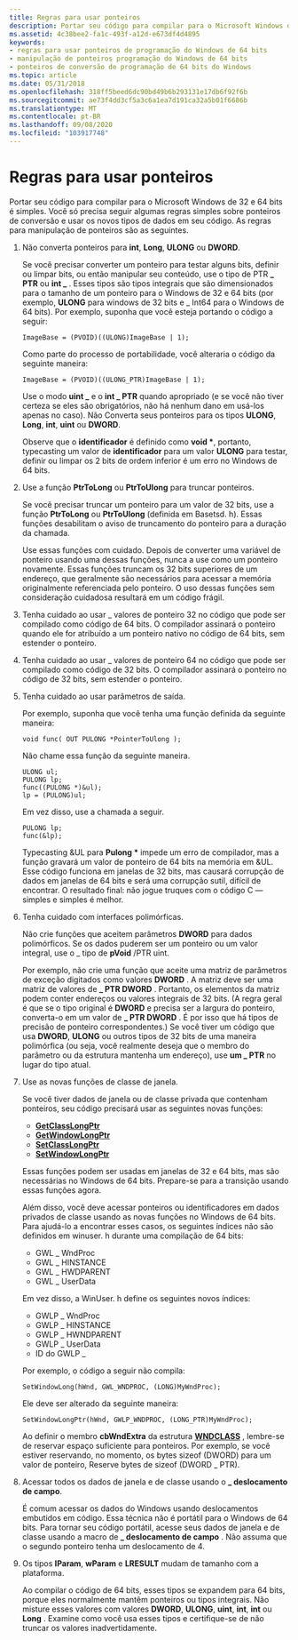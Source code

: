 ```yaml
---
title: Regras para usar ponteiros
description: Portar seu código para compilar para o Microsoft Windows de 32 e 64 bits é simples. Você só precisa seguir algumas regras simples sobre ponteiros de conversão e usar os novos tipos de dados em seu código. As regras para manipulação de ponteiros são as seguintes.
ms.assetid: 4c38bee2-fa1c-493f-a12d-e673df4d4895
keywords:
- regras para usar ponteiros de programação do Windows de 64 bits
- manipulação de ponteiros programação do Windows de 64 bits
- ponteiros de conversão de programação de 64 bits do Windows
ms.topic: article
ms.date: 05/31/2018
ms.openlocfilehash: 318ff5beed6dc90bd49b6b293131e17db6f92f6b
ms.sourcegitcommit: ae73f4dd3cf5a3c6a1ea7d191ca32a5b01f6686b
ms.translationtype: MT
ms.contentlocale: pt-BR
ms.lasthandoff: 09/08/2020
ms.locfileid: "103917748"
---
```

# <a name="rules-for-using-pointers"></a>Regras para usar ponteiros

Portar seu código para compilar para o Microsoft Windows de 32 e 64 bits é simples. Você só precisa seguir algumas regras simples sobre ponteiros de conversão e usar os novos tipos de dados em seu código. As regras para manipulação de ponteiros são as seguintes.

1.  Não converta ponteiros para **int**, **Long**, **ULONG** ou **DWORD**.

    Se você precisar converter um ponteiro para testar alguns bits, definir ou limpar bits, ou então manipular seu conteúdo, use o tipo de PTR **\_ PTR** ou **int \_** . Esses tipos são tipos integrais que são dimensionados para o tamanho de um ponteiro para o Windows de 32 e 64 bits (por exemplo, **ULONG** para windows de 32 bits e \_ Int64 para o Windows de 64 bits). Por exemplo, suponha que você esteja portando o código a seguir:

    `ImageBase = (PVOID)((ULONG)ImageBase | 1);`

    Como parte do processo de portabilidade, você alteraria o código da seguinte maneira:

    `ImageBase = (PVOID)((ULONG_PTR)ImageBase | 1);`

    Use o modo **uint \_** e o **int \_ PTR** quando apropriado (e se você não tiver certeza se eles são obrigatórios, não há nenhum dano em usá-los apenas no caso). Não Converta seus ponteiros para os tipos **ULONG**, **Long**, **int**, **uint** ou **DWORD**.

    Observe que o **identificador** é definido como **void \***, portanto, typecasting um valor de **identificador** para um valor **ULONG** para testar, definir ou limpar os 2 bits de ordem inferior é um erro no Windows de 64 bits.

2.  Use a função **PtrToLong** ou **PtrToUlong** para truncar ponteiros.

    Se você precisar truncar um ponteiro para um valor de 32 bits, use a função **PtrToLong** ou **PtrToUlong** (definida em Basetsd. h). Essas funções desabilitam o aviso de truncamento do ponteiro para a duração da chamada.

    Use essas funções com cuidado. Depois de converter uma variável de ponteiro usando uma dessas funções, nunca a use como um ponteiro novamente. Essas funções truncam os 32 bits superiores de um endereço, que geralmente são necessários para acessar a memória originalmente referenciada pelo ponteiro. O uso dessas funções sem consideração cuidadosa resultará em um código frágil.

3.  Tenha cuidado ao usar \_ valores de ponteiro 32 no código que pode ser compilado como código de 64 bits. O compilador assinará o ponteiro quando ele for atribuído a um ponteiro nativo no código de 64 bits, sem estender o ponteiro.
4.  Tenha cuidado ao usar \_ valores de ponteiro 64 no código que pode ser compilado como código de 32 bits. O compilador assinará o ponteiro no código de 32 bits, sem estender o ponteiro.
5.  Tenha cuidado ao usar parâmetros de saída.

    Por exemplo, suponha que você tenha uma função definida da seguinte maneira:

    `void func( OUT PULONG *PointerToUlong );`

    Não chame essa função da seguinte maneira.

    ``` syntax
    ULONG ul;
    PULONG lp;
    func((PULONG *)&ul);
    lp = (PULONG)ul;
    ```

    Em vez disso, use a chamada a seguir.

    ``` syntax
    PULONG lp;
    func(&lp);
    ```

    Typecasting &UL para **Pulong \*** impede um erro de compilador, mas a função gravará um valor de ponteiro de 64 bits na memória em &UL. Esse código funciona em janelas de 32 bits, mas causará corrupção de dados em janelas de 64 bits e será uma corrupção sutil, difícil de encontrar. O resultado final: não jogue truques com o código C — simples e simples é melhor.

6.  Tenha cuidado com interfaces polimórficas.

    Não crie funções que aceitem parâmetros **DWORD** para dados polimórficos. Se os dados puderem ser um ponteiro ou um valor integral, use o \_ tipo de **pVoid** /PTR uint.

    Por exemplo, não crie uma função que aceite uma matriz de parâmetros de exceção digitados como valores **DWORD** . A matriz deve ser uma matriz de valores de **\_ PTR DWORD** . Portanto, os elementos da matriz podem conter endereços ou valores integrais de 32 bits. (A regra geral é que se o tipo original é **DWORD** e precisa ser a largura do ponteiro, converta-o em um valor de **\_ PTR DWORD** . É por isso que há tipos de precisão de ponteiro correspondentes.) Se você tiver um código que usa **DWORD**, **ULONG** ou outros tipos de 32 bits de uma maneira polimórfica (ou seja, você realmente deseja que o membro do parâmetro ou da estrutura mantenha um endereço), use **um \_ PTR** no lugar do tipo atual.

7.  Use as novas funções de classe de janela.

    Se você tiver dados de janela ou de classe privada que contenham ponteiros, seu código precisará usar as seguintes novas funções:

    -   [**GetClassLongPtr**](/windows/win32/api/winuser/nf-winuser-getclasslongptra)
    -   [**GetWindowLongPtr**](/windows/win32/api/winuser/nf-winuser-getwindowlongptra)
    -   [**SetClassLongPtr**](/windows/win32/api/winuser/nf-winuser-setclasslongptra)
    -   [**SetWindowLongPtr**](/windows/win32/api/winuser/nf-winuser-setwindowlongptra)

    Essas funções podem ser usadas em janelas de 32 e 64 bits, mas são necessárias no Windows de 64 bits. Prepare-se para a transição usando essas funções agora.

    Além disso, você deve acessar ponteiros ou identificadores em dados privados de classe usando as novas funções no Windows de 64 bits. Para ajudá-lo a encontrar esses casos, os seguintes índices não são definidos em winuser. h durante uma compilação de 64 bits:

    -   GWL \_ WndProc
    -   GWL \_ HINSTANCE
    -   GWL \_ HWDPARENT
    -   GWL \_ UserData

    Em vez disso, a WinUser. h define os seguintes novos índices:

    -   GWLP \_ WndProc
    -   GWLP \_ HINSTANCE
    -   GWLP \_ HWNDPARENT
    -   GWLP \_ UserData
    -   ID do GWLP \_

    Por exemplo, o código a seguir não compila:

    `SetWindowLong(hWnd, GWL_WNDPROC, (LONG)MyWndProc);`

    Ele deve ser alterado da seguinte maneira:

    `SetWindowLongPtr(hWnd, GWLP_WNDPROC, (LONG_PTR)MyWndProc);`

    Ao definir o membro **cbWndExtra** da estrutura [**WNDCLASS**](/windows/win32/api/winuser/ns-winuser-wndclassa) , lembre-se de reservar espaço suficiente para ponteiros. Por exemplo, se você estiver reservando, no momento, os bytes sizeof (DWORD) para um valor de ponteiro, Reserve bytes de sizeof (DWORD \_ PTR).

8.  Acessar todos os dados de janela e de classe usando o **\_ deslocamento de campo**.

    É comum acessar os dados do Windows usando deslocamentos embutidos em código. Essa técnica não é portátil para o Windows de 64 bits. Para tornar seu código portátil, acesse seus dados de janela e de classe usando a macro de **\_ deslocamento de campo** . Não assuma que o segundo ponteiro tenha um deslocamento de 4.

9.  Os tipos **lParam**, **wParam** e **LRESULT** mudam de tamanho com a plataforma.

    Ao compilar o código de 64 bits, esses tipos se expandem para 64 bits, porque eles normalmente mantêm ponteiros ou tipos integrais. Não misture esses valores com valores **DWORD**, **ULONG**, **uint**, **int**, **int** ou **Long** . Examine como você usa esses tipos e certifique-se de não truncar os valores inadvertidamente.

 

 